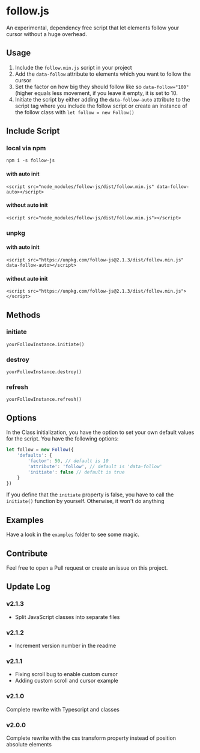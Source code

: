# follow.js
An experimental, dependency free script that let elements follow your cursor without a huge overhead.

## Usage
1. Include the `follow.min.js` script in your project 
2. Add the `data-follow` attribute to elements which you want to follow the cursor
3. Set the factor on how big they should follow like so `data-follow="100"` (higher equals less movement, if you 
leave it empty, it is set to 10.
4. Initiate the script by either adding the `data-follow-auto` attribute to the script tag where you include the follow 
script or create an instance of the follow class with `let follow = new Follow()`

## Include Script
### local via npm
`npm i -s follow-js`

#### with auto init
`<script src="node_modules/follow-js/dist/follow.min.js" data-follow-auto></script>`
#### without auto init
`<script src="node_modules/follow-js/dist/follow.min.js"></script>`

### unpkg
#### with auto init
`<script src="https://unpkg.com/follow-js@2.1.3/dist/follow.min.js" data-follow-auto></script>`
#### without auto init
`<script src="https://unpkg.com/follow-js@2.1.3/dist/follow.min.js"></script>`

## Methods
### initiate
`yourFollowInstance.initiate()`

### destroy
`yourFollowInstance.destroy()`

### refresh
`yourFollowInstance.refresh()`

## Options
In the Class initialization, you have the option to set your own default values for the script. You have the following
options:
```js
let follow = new Follow({
    'defaults': {
        'factor': 50, // default is 10
        'attribute': 'follow', // default is 'data-follow'
        'initiate': false // default is true
    }
})
```
If you define that the `initiate` property is false, you have to call the `initiate()` function by yourself. Otherwise, 
it won't do anything 

## Examples
Have a look in the `examples` folder to see some magic. 

## Contribute
Feel free to open a Pull request or create an issue on this project.

## Update Log
### v2.1.3
- Split JavaScript classes into separate files

### v2.1.2
- Increment version number in the readme 

### v2.1.1
- Fixing scroll bug to enable custom cursor
- Adding custom scroll and cursor example 

### v2.1.0
Complete rewrite with Typescript and classes

### v2.0.0
Complete rewrite with the css transform property instead of position absolute elements

